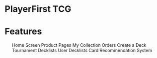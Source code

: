 # PlayerFirst TCG

# Features
<ol>
Home Screen
Product Pages
My Collection
Orders
Create a Deck
Tournament Decklists
User Decklists
Card Recommendation System
</ol>
